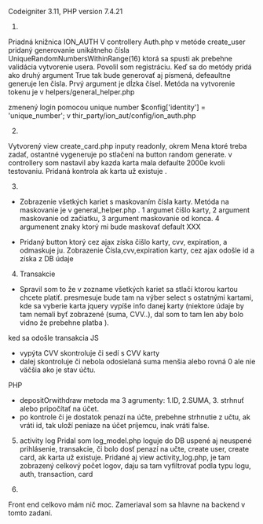 Codeigniter 3.11, PHP version 7.4.21

1. 
Priadná knižnica ION_AUTH
V controllery Auth.php  v metóde create_user pridaný generovanie unikátneho čísla UniqueRandomNumbersWithinRange(16) ktorá sa spusti ak prebehne validácia vytvorenie usera.
Povolil som registráciu.
Keď sa do  metódy pridá ako druhý argument True tak  bude generovať aj písmená, defeaultne generuje len čisla. Prvý argument je dĺzka čísel.
Metóda na vytvorenie tokenu je v helpers/general_helper.php

zmenený login pomocou unique number $config['identity']    = 'unique_number';   v thir_party/ion_aut/config/ion_auth.php

2. 
Vytvorený view create_card.php 
inputy readonly, okrem Mena ktoré treba zadať, ostantné vygeneruje po stlačení na button random generate.
v controllery som nastavil aby kazda karta mala defaulte 2000e kvoli testovaniu. 
Pridaná kontrola ak karta už existuje .


3. 
- Zobrazenie všetkých kariet s maskovaním čísla karty. Metóda na maskovanie je v general_helper.php . 1 argumet čišlo karty, 2 argument maskovanie od začiatku, 3 argument maskovanie od konca. 4 argumenent znaky ktorý mi bude maskovať default XXX


- Pridaný button ktorý cez ajax získa čišlo karty, cvv, expiration, a odmaskuje ju.
Zobrazenie Čísla,cvv,expiration karty, cez ajax odošle id  a získa z DB údaje

4. Transakcie 
- Spravil som to že v zozname všetkých kariet sa stlačí ktorou kartou chcete platiť. presmesuje 
bude tam na výber select s ostatnými kartami, kde sa vyberie karta jquery vypíše info danej karty (niektore údaje by tam nemali byť zobrazené (suma, CVV..), dal som to tam len aby bolo vidno že prebehne platba ).


ked sa odošle transakcia 
JS
- vypýta CVV skontroluje či sedí s CVV karty
- dalej skontroluje či nebola odosielaná  suma menšia alebo rovná  0 ale nie väčšia ako je stav účtu. 

PHP
- depositOrwithdraw metoda ma 3 agrumenty: 1.ID, 2.SUMA, 3. strhnuť alebo pripočítať na účet. 
- po kontrole či je dostatok penazí na účte,  prebehne strhnutie z učtu,  ak vráti id, tak uloží peniaze na účet príjemcu, inak vráti false.

5. activity log 
Pridal som log_model.php
loguje do DB uspené aj neuspené prihlásenie, transakcie, či bolo dosť penazí na učte, create user, create card, ak karta už existuje.
Pridané aj view activity_log.php, je tam zobrazený celkový počet logov, daju sa tam vyfiltrovať podla typu logu, auth, transaction, card

6. 
Front end celkovo mám nič moc. Zameriaval som sa hlavne na backend v tomto zadaní.
